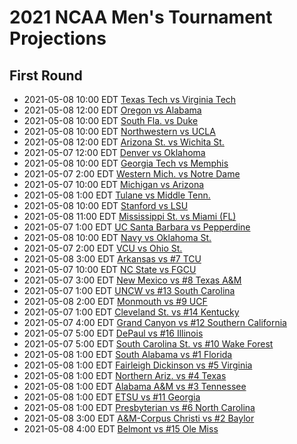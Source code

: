 # 2021 NCAA Men's Tournament Projections

## First Round

- 2021-05-08	10:00 EDT	[Texas Tech vs Virginia Tech](.)
- 2021-05-08	12:00 EDT	[Oregon vs Alabama](.)
- 2021-05-08	10:00 EDT	[South Fla. vs Duke](.)
- 2021-05-08	10:00 EDT	[Northwestern vs UCLA](.)
- 2021-05-08	12:00 EDT	[Arizona St. vs Wichita St.](.)
- 2021-05-07	12:00 EDT	[Denver vs Oklahoma](.)
- 2021-05-08	10:00 EDT	[Georgia Tech vs Memphis](.)
- 2021-05-07	 2:00 EDT	[Western Mich. vs Notre Dame](.)
- 2021-05-07	10:00 EDT	[Michigan vs Arizona](.)
- 2021-05-08	 1:00 EDT	[Tulane vs Middle Tenn.](.)
- 2021-05-08	10:00 EDT	[Stanford vs LSU](.)
- 2021-05-08	11:00 EDT	[Mississippi St. vs Miami (FL)](.)
- 2021-05-07	 1:00 EDT	[UC Santa Barbara vs Pepperdine](.)
- 2021-05-08	10:00 EDT	[Navy vs Oklahoma St.](.)
- 2021-05-07	 2:00 EDT	[VCU vs Ohio St.](.)
- 2021-05-08	 3:00 EDT	[Arkansas vs #7 TCU](.)
- 2021-05-07	10:00 EDT	[NC State vs FGCU](.)
- 2021-05-07	 3:00 EDT	[New Mexico vs #8 Texas A&M](.)
- 2021-05-07	 1:00 EDT	[UNCW vs #13 South Carolina](.)
- 2021-05-08	 2:00 EDT	[Monmouth vs #9 UCF](.)
- 2021-05-07	 1:00 EDT	[Cleveland St. vs #14 Kentucky](.)
- 2021-05-07	 4:00 EDT	[Grand Canyon vs #12 Southern California](.)
- 2021-05-07	 5:00 EDT	[DePaul vs #16 Illinois](.)
- 2021-05-07	 5:00 EDT	[South Carolina St. vs #10 Wake Forest](.)
- 2021-05-08	 1:00 EDT	[South Alabama vs #1 Florida](.)
- 2021-05-08	 1:00 EDT	[Fairleigh Dickinson vs #5 Virginia](.)
- 2021-05-08	 1:00 EDT	[Northern Ariz. vs #4 Texas](.)
- 2021-05-08	 1:00 EDT	[Alabama A&M vs #3 Tennessee](.)
- 2021-05-08	 1:00 EDT	[ETSU vs #11 Georgia](.)
- 2021-05-08	 1:00 EDT	[Presbyterian vs #6 North Carolina](.)
- 2021-05-08	 3:00 EDT	[A&M-Corpus Christi vs #2 Baylor](.)
- 2021-05-08	 4:00 EDT	[Belmont vs #15 Ole Miss](.)